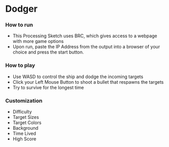 # Dodger

### How to run
- This Processing Sketch uses BRC, which gives access to a webpage with more game options
- Upon run, paste the IP Address from the output into a browser of your choice and press the start button.

### How to play
- Use WASD to control the ship and dodge the incoming targets
- Click your Left Mouse Button to shoot a bullet that respawns the targets
- Try to survive for the longest time

### Customization
- Difficulty 
- Target Sizes
- Target Colors
- Background
- Time Lived
- High Score
